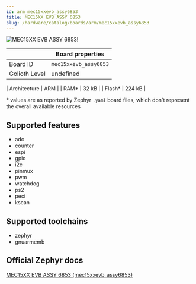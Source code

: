 ```yaml
---
id: arm_mec15xxevb_assy6853
title: MEC15XX EVB ASSY 6853
slug: /hardware/catalog/boards/arm/mec15xxevb_assy6853
---
```


[//]: # (This is an auto-generated file, do not edit! Changes to it will be lost upon re-generation)

![MEC15XX EVB ASSY 6853!](/img/boards/arm/mec15xxevb_assy6853.png "MEC15XX EVB ASSY 6853")

|                | Board properties     |
| -------------  | -------------------- |
| Board ID       | `mec15xxevb_assy6853` |
| Golioth Level  | undefined       |

| Architecture   | ARM |
| RAM*           | 32 kB |
| Flash*         | 224 kB |

\* values are as reported by Zephyr `.yaml` board files, which don't represent the overall available resources



## Supported features

* adc
* counter
* espi
* gpio
* i2c
* pinmux
* pwm
* watchdog
* ps2
* peci
* kscan

## Supported toolchains

* zephyr
* gnuarmemb

## Official Zephyr docs

[MEC15XX EVB ASSY 6853 (mec15xxevb_assy6853)](https://docs.zephyrproject.org/latest/boards/arm/mec15xxevb_assy6853/doc/index.html)
